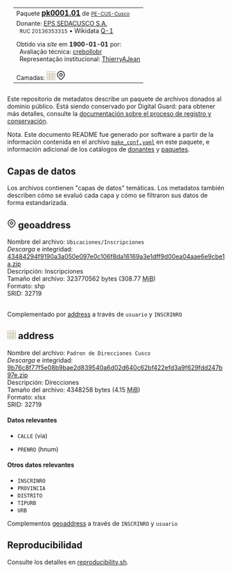 <aside>
<table align="right" style="padding: 1em">
<tr><td>Paquete <a target="_git" title="Enlace canónico a git para este paquete." href="http://git.digital-guard.org/preserv-PE/blob/main/data/CUS/Cusco/_pk0001.01"><big><b>pk0001.01</b></big></a> de <small><a target="_osmcodes" title="Jurisdicción" href="https://osm.codes/PE-CUS-Cusco">PE-CUS-Cusco</a></small>
</td></tr>
<tr><td>
Donante: <a rel="external" target="_doador" href="https://www.sedacusco.com/">EPS SEDACUSCO S.A.</a>
<br/>&nbsp; <small>RUC 20136353315</small> • Wikidata <a rel="external" target="_doador" title="Enlace del descriptor Wikidata del donante" href="https://www.wikidata.org/wiki/Q-1">Q-1</a></small><br/>

Obtido via <i>site</i> em <b>1900-01-01</b> por:
<br/>&nbsp; Avaliação técnica: <a rel="external" target="_gitPerson" title="Usuario de Git" href="https://github.com/crebollobr">crebollobr</a>
<br/>&nbsp; Representação institucional: <a rel="external" target="_gitPerson" title="Usuario de" href="https://github.com/ThierryAJean">ThierryAJean</a><br/>
</td></tr>
<tr><td>Camadas: <a title="address" href="#-address"><img src="https://raw.githubusercontent.com/digital-guard/preserv/main/docs/assets/layerIcon-address.png" alt="address" width="20"/></a> <a title="geoaddress" href="#-geoaddress"><img src="https://raw.githubusercontent.com/digital-guard/preserv/main/docs/assets/layerIcon-geoaddress.png" alt="geoaddress" width="20"/></a> </td></tr>

</table>
</aside>

<section>

Este repositorio de metadatos describe un paquete de archivos donados al dominio público. Está siendo conservado por Digital Guard: para obtener más detalles, consulte la [documentación sobre el proceso de registro y conservación](https://wiki.addressforall.org/doc/Documentação_Digital-guard).

Nota. Este documento README fue generado por software a partir de la información contenida en el archivo [`make_conf.yaml`](http://git.digital-guard.org/preserv-PE/blob/main/data/CUS/Cusco/_pk0001.01/make_conf.yaml) en este paquete, e información adicional de los catálogos de [donantes](https://git.digital-guard.org/preserv-BR/blob/main/data/donor.csv) y [paquetes](https://git.digital-guard.org/preserv-BR/blob/main/data/donatedPack.csv).

# Capas de datos

Los archivos contienen "capas de datos" temáticas. Los metadatos también describen cómo se evaluó cada capa y cómo se filtraron sus datos de forma estandarizada.

## <img src="https://raw.githubusercontent.com/digital-guard/preserv/main/docs/assets/layerIcon-geoaddress.png" alt="geoaddress" width="20"/> geoaddress

Nombre del archivo: `Ubicaciones/Inscripciones`<br/>*Descarga* e integridad: [43484294f9190a3a050e097e0c106f8da16169a3e1dff9d00ea04aae6e9cbe1a.zip](http://dl.digital-guard.org/43484294f9190a3a050e097e0c106f8da16169a3e1dff9d00ea04aae6e9cbe1a.zip)<br/>Descripción: Inscripciones<br/>Tamaño del archivo: 323770562 bytes (308.77 <abbr title="mebibyte">MiB</abbr>)<br/>Formato: shp<br/>SRID: 32719

<br/>Complementado por [address](#-address) a través de `usuario` y `INSCRINRO`

## <img src="https://raw.githubusercontent.com/digital-guard/preserv/main/docs/assets/layerIcon-address.png" alt="address" width="20"/> address

Nombre del archivo: `Padron de Direcciones Cusco`<br/>*Descarga* e integridad: [9b76c8f77f5e08b9bae2d839540a6d02d640c62bf422efd3a9f629fdd247b97e.zip](http://dl.digital-guard.org/9b76c8f77f5e08b9bae2d839540a6d02d640c62bf422efd3a9f629fdd247b97e.zip)<br/>Descripción: Direcciones<br/>Tamaño del archivo: 4348258 bytes (4.15 <abbr title="mebibyte">MiB</abbr>)<br/>Formato: xlsx<br/>SRID: 32719

#### Datos relevantes
* `CALLE` (via)

* `PRENRO` (hnum)

#### Otros datos relevantes
* `INSCRINRO`
* `PROVINCIA`
* `DISTRITO`
* `TIPURB`
* `URB`

Complementos [geoaddress](#-geoaddress) a través de `INSCRINRO` y `usuario`

</section>
<section>

# Reproducibilidad

Consulte los detalles en [reproducibility.sh](http://git.digital-guard.org/preserv-PE/blob/main/data/CUS/Cusco/_pk0001.01/reproducibility.sh).

</section>

